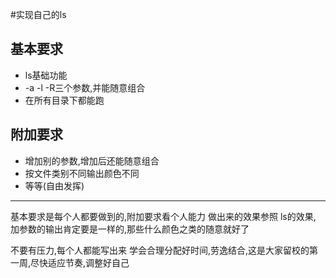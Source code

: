 #实现自己的ls

## 基本要求
- ls基础功能
- -a -l -R三个参数,并能随意组合
- 在所有目录下都能跑

## 附加要求
- 增加别的参数,增加后还能随意组合
- 按文件类别不同输出颜色不同
- 等等(自由发挥)


------------

基本要求是每个人都要做到的,附加要求看个人能力
做出来的效果参照 ls的效果, 加参数的输出肯定要是一样的,那些什么颜色之类的随意就好了

不要有压力,每个人都能写出来
学会合理分配好时间,劳逸结合,这是大家留校的第一周,尽快适应节奏,调整好自己